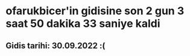 # ofarukbicer'in gidisine son 2 gun 3 saat 50 dakika 33 saniye kaldi

## Gidis tarihi: 30.09.2022 :(